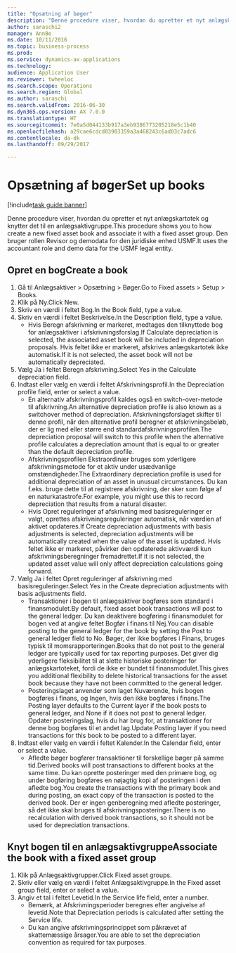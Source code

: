 ```yaml
--- 
title: "Opsætning af bøger"
description: "Denne procedure viser, hvordan du opretter et nyt anlægskartotek og knytter det til en anlægsaktivgruppe."
author: saraschi2
manager: AnnBe
ms.date: 10/11/2016
ms.topic: business-process
ms.prod: 
ms.service: dynamics-ax-applications
ms.technology: 
audience: Application User
ms.reviewer: twheeloc
ms.search.scope: Operations
ms.search.region: Global
ms.author: saraschi
ms.search.validFrom: 2016-06-30
ms.dyn365.ops.version: AX 7.0.0
ms.translationtype: HT
ms.sourcegitcommit: 7e0a5d044133b917a3eb9386773205218e5c1b40
ms.openlocfilehash: a29cae6cdcd03903359a3a468243c6ad03c7adc6
ms.contentlocale: da-dk
ms.lasthandoff: 09/29/2017

---
```

# <a name="set-up-books"></a><span data-ttu-id="44daa-103">Opsætning af bøger</span><span class="sxs-lookup"><span data-stu-id="44daa-103">Set up books</span></span>

[!include[task guide banner](../../includes/task-guide-banner.md)]

<span data-ttu-id="44daa-104">Denne procedure viser, hvordan du opretter et nyt anlægskartotek og knytter det til en anlægsaktivgruppe.</span><span class="sxs-lookup"><span data-stu-id="44daa-104">This procedure shows you to how create a new fixed asset book and associate it with a fixed asset group.</span></span> <span data-ttu-id="44daa-105">Den bruger rollen Revisor og demodata for den juridiske enhed USMF.</span><span class="sxs-lookup"><span data-stu-id="44daa-105">It uses the accountant role and demo data for the USMF legal entity.</span></span>


## <a name="create-a-book"></a><span data-ttu-id="44daa-106">Opret en bog</span><span class="sxs-lookup"><span data-stu-id="44daa-106">Create a book</span></span>
1. <span data-ttu-id="44daa-107">Gå til Anlægsaktiver > Opsætning > Bøger.</span><span class="sxs-lookup"><span data-stu-id="44daa-107">Go to Fixed assets > Setup > Books.</span></span>
2. <span data-ttu-id="44daa-108">Klik på Ny.</span><span class="sxs-lookup"><span data-stu-id="44daa-108">Click New.</span></span>
3. <span data-ttu-id="44daa-109">Skriv en værdi i feltet Bog.</span><span class="sxs-lookup"><span data-stu-id="44daa-109">In the Book field, type a value.</span></span>
4. <span data-ttu-id="44daa-110">Skriv en værdi i feltet Beskrivelse.</span><span class="sxs-lookup"><span data-stu-id="44daa-110">In the Description field, type a value.</span></span>
    * <span data-ttu-id="44daa-111">Hvis Beregn afskrivning er markeret, medtages den tilknyttede bog for anlægsaktiver i afskrivningsforslag.</span><span class="sxs-lookup"><span data-stu-id="44daa-111">If Calculate depreciation is selected, the associated asset book will be included in depreciation proposals.</span></span> <span data-ttu-id="44daa-112">Hvis feltet ikke er markeret, afskrives anlægskartotek ikke automatisk.</span><span class="sxs-lookup"><span data-stu-id="44daa-112">If it is not selected, the asset book will not be automatically depreciated.</span></span>  
5. <span data-ttu-id="44daa-113">Vælg Ja i feltet Beregn afskrivning.</span><span class="sxs-lookup"><span data-stu-id="44daa-113">Select Yes in the Calculate depreciation field.</span></span>
6. <span data-ttu-id="44daa-114">Indtast eller vælg en værdi i feltet Afskrivningsprofil.</span><span class="sxs-lookup"><span data-stu-id="44daa-114">In the Depreciation profile field, enter or select a value.</span></span>
    * <span data-ttu-id="44daa-115">En alternativ afskrivningsprofil kaldes også en switch-over-metode til afskrivning.</span><span class="sxs-lookup"><span data-stu-id="44daa-115">An alternative depreciation profile is also known as a switchover method of depreciation.</span></span> <span data-ttu-id="44daa-116">Afskrivningsforslaget skifter til denne profil, når den alternative profil beregner et afskrivningsbeløb, der er lig med eller større end standardafskrivningsprofilen.</span><span class="sxs-lookup"><span data-stu-id="44daa-116">The depreciation proposal will switch to this profile when the alternative profile calculates a depreciation amount that is equal to or greater than the default depreciation profile.</span></span>  
    * <span data-ttu-id="44daa-117">Afskrivningsprofilen Ekstraordinær bruges som yderligere afskrivningsmetode for et aktiv under usædvanlige omstændigheder.</span><span class="sxs-lookup"><span data-stu-id="44daa-117">The Extraordinary depreciation profile is used for additional depreciation of an asset in unusual circumstances.</span></span> <span data-ttu-id="44daa-118">Du kan f.eks. bruge dette til at registrere afskrivning, der sker som følge af en naturkatastrofe.</span><span class="sxs-lookup"><span data-stu-id="44daa-118">For example, you might use this to record depreciation that results from a natural disaster.</span></span>  
    * <span data-ttu-id="44daa-119">Hvis Opret reguleringer af afskrivning med basisreguleringer er valgt, oprettes afskrivningsreguleringer automatisk, når værdien af aktivet opdateres.</span><span class="sxs-lookup"><span data-stu-id="44daa-119">If Create depreciation adjustments with basis adjustments is selected, depreciation adjustments will be automatically created when the value of the asset is updated.</span></span> <span data-ttu-id="44daa-120">Hvis feltet ikke er markeret, påvirker den opdaterede aktivværdi kun afskrivningsberegninger fremadrettet.</span><span class="sxs-lookup"><span data-stu-id="44daa-120">If it is not selected, the updated asset value will only affect depreciation calculations going forward.</span></span>  
7. <span data-ttu-id="44daa-121">Vælg Ja i feltet Opret reguleringer af afskrivning med basisreguleringer.</span><span class="sxs-lookup"><span data-stu-id="44daa-121">Select Yes in the Create depreciation adjustments with basis adjustments field.</span></span>
    * <span data-ttu-id="44daa-122">Transaktioner i bogen til anlægsaktiver bogføres som standard i finansmodulet.</span><span class="sxs-lookup"><span data-stu-id="44daa-122">By default, fixed asset book transactions will post to the general ledger.</span></span> <span data-ttu-id="44daa-123">Du kan deaktivere bogføring i finansmodulet for bogen ved at angive feltet Bogfør i finans til Nej.</span><span class="sxs-lookup"><span data-stu-id="44daa-123">You can disable posting to the general ledger for the book by setting the Post to general ledger field to No.</span></span> <span data-ttu-id="44daa-124">Bøger, der ikke bogføres i Finans, bruges typisk til momsrapporteringen.</span><span class="sxs-lookup"><span data-stu-id="44daa-124">Books that do not post to the general ledger are typically used for tax reporting purposes.</span></span> <span data-ttu-id="44daa-125">Det giver dig yderligere fleksibilitet til at slette historiske posteringer for anlægskartoteket, fordi de ikke er bundet til finansmodulet.</span><span class="sxs-lookup"><span data-stu-id="44daa-125">This gives you additional flexibility to delete historical transactions for the asset book because they have not been committed to the general ledger.</span></span>  
    * <span data-ttu-id="44daa-126">Posteringslaget anvender som laget Nuværende, hvis bogen bogføres i finans, og Ingen, hvis den ikke bogføres i finans.</span><span class="sxs-lookup"><span data-stu-id="44daa-126">The Posting layer defaults to the Current layer if the book posts to general ledger, and None if it does not post to general ledger.</span></span> <span data-ttu-id="44daa-127">Opdater posteringslag, hvis du har brug for, at transaktioner for denne bog bogføres til et andet lag.</span><span class="sxs-lookup"><span data-stu-id="44daa-127">Update Posting layer if you need transactions for this book to be posted to a different layer.</span></span>  
8. <span data-ttu-id="44daa-128">Indtast eller vælg en værdi i feltet Kalender.</span><span class="sxs-lookup"><span data-stu-id="44daa-128">In the Calendar field, enter or select a value.</span></span>
    * <span data-ttu-id="44daa-129">Afledte bøger bogfører transaktioner til forskellige bøger på samme tid.</span><span class="sxs-lookup"><span data-stu-id="44daa-129">Derived books will post transactions to different books at the same time.</span></span> <span data-ttu-id="44daa-130">Du kan oprette posteringer med den primære bog, og under bogføring bogføres en nøjagtig kopi af posteringen i den afledte bog.</span><span class="sxs-lookup"><span data-stu-id="44daa-130">You create the transactions with the primary book and during posting, an exact copy of the transaction is posted to the derived book.</span></span> <span data-ttu-id="44daa-131">Der er ingen genberegning med afledte posteringer, så det ikke skal bruges til afskrivningsposteringer.</span><span class="sxs-lookup"><span data-stu-id="44daa-131">There is no recalculation with derived book transactions, so it should not be used for depreciation transactions.</span></span>  

## <a name="associate-the-book-with-a-fixed-asset-group"></a><span data-ttu-id="44daa-132">Knyt bogen til en anlægsaktivgruppe</span><span class="sxs-lookup"><span data-stu-id="44daa-132">Associate the book with a fixed asset group</span></span>
1. <span data-ttu-id="44daa-133">Klik på Anlægsaktivgrupper.</span><span class="sxs-lookup"><span data-stu-id="44daa-133">Click Fixed asset groups.</span></span>
2. <span data-ttu-id="44daa-134">Skriv eller vælg en værdi i feltet Anlægsaktivgruppe.</span><span class="sxs-lookup"><span data-stu-id="44daa-134">In the Fixed asset group field, enter or select a value.</span></span>
3. <span data-ttu-id="44daa-135">Angiv et tal i feltet Levetid.</span><span class="sxs-lookup"><span data-stu-id="44daa-135">In the Service life field, enter a number.</span></span>
    * <span data-ttu-id="44daa-136">Bemærk, at Afskrivningsperioder beregnes efter angivelse af levetid.</span><span class="sxs-lookup"><span data-stu-id="44daa-136">Note that Depreciation periods is calculated after setting the Service life.</span></span>  
    * <span data-ttu-id="44daa-137">Du kan angive afskrivningsprincippet som påkrævet af skattemæssige årsager.</span><span class="sxs-lookup"><span data-stu-id="44daa-137">You are able to set the depreciation convention as required for tax purposes.</span></span>  


